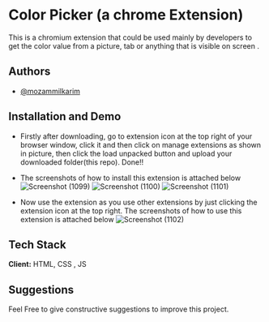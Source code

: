 # Color Picker (a chrome Extension)
This is a chromium extension that could be used mainly by developers to get the color value from a picture, tab or anything that is visible on screen  .
## Authors

- [@mozammilkarim](https://github.com/mozammilkarim)

## Installation and  Demo 
- Firstly after downloading, go to extension icon at the top right of your browser window, click it and then click on manage extensions as shown in picture, then click the load unpacked button and upload your downloaded folder(this repo). Done!!

- The screenshots of how to install this extension is attached below
![Screenshot (1099)](https://user-images.githubusercontent.com/47852028/176836545-3f6af90e-6696-4d67-8383-c607ddcdee4d.png)
![Screenshot (1100)](https://user-images.githubusercontent.com/47852028/176836575-e858892d-cf31-496f-8194-459ab9cb6c65.png)
![Screenshot (1101)](https://user-images.githubusercontent.com/47852028/176836590-b59d755d-28a3-4816-a607-5c3c4f95249e.png)

- Now use the extension as you use other extensions by just clicking the extension icon at the top right.
The screenshots of how to use this extension is attached below
![Screenshot (1102)](https://user-images.githubusercontent.com/47852028/176836890-e44331f4-91a7-46f9-a9d2-dfc2ee7fe13d.png)


## Tech Stack

**Client:** HTML, CSS ,  JS





## Suggestions

Feel Free to give constructive suggestions to improve this project.

